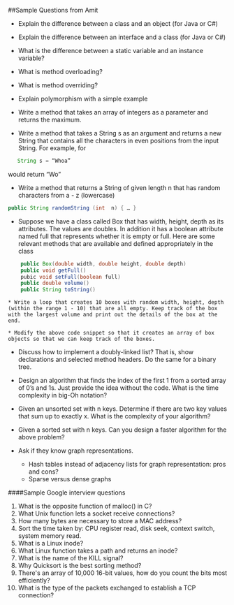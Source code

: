 ﻿##Sample Questions from Amit
* Explain the difference between a class and an object (for Java or C#)
* Explain the difference between an interface and a class (for Java or C#)
* What is the difference between a static variable and an instance variable?
* What is method overloading?
* What is method overriding?
* Explain polymorphism with a simple example




* Write a method that takes an array of integers as a parameter and returns the maximum.


* Write a method that takes a String s as an argument and returns a new String that contains all the characters in even positions from the input String. For example, for
```java
   String s = “Whoa”
```
would return “Wo”

* Write a method that returns a String of given length n that has random characters from a - z (lowercase)
```java
public String randomString (int  n) { … }
```

* Suppose we have a class called Box that has width, height, depth  as its attributes. The
values are doubles. In addition it has a boolean attribute named full that represents whether
it is empty or full. Here are some relevant methods that are available and defined appropriately
in the class
```java
    public Box(double width, double height, double depth)
    public void getFull()
    pubic void setFull(boolean full)
    public double volume()
    public String toString()
```

    * Write a loop that creates 10 boxes with random width, height, depth (within the range 1 - 10) that are all empty. Keep track of the box with the largest volume and print out the details of the box at the end.

    * Modify the above code snippet so that it creates an array of box objects so that we can keep track of the boxes.

  * Discuss how to implement a doubly-linked list? That is, show declarations and selected method headers. Do the same for a binary tree.

  * Design an algorithm that finds the index of the first 1 from a sorted array of 0’s and 1s. Just provide the idea without the code. What is the time complexity in big-Oh notation?

  * Given an unsorted set with n keys. Determine if there are two key values that sum up to exactly x. What is the complexity of your algorithm?
  * Given a sorted set with n keys. Can you design a faster algorithm for the above problem?

* Ask if they know graph representations. 
  * Hash tables instead of adjacency lists for graph representation: pros and cons?
  * Sparse versus dense graphs



####Sample Google interview questions


1. What is the opposite function of malloc() in C?
2. What Unix function lets a socket receive connections?
3. How many bytes are necessary to store a MAC address?
4. Sort the time taken by: CPU register read, disk seek, context switch, system memory read.
5. What is a Linux inode?
6. What Linux function takes a path and returns an inode?
7. What is the name of the KILL signal?
8. Why Quicksort is the best sorting method?
9. There's an array of 10,000 16-bit values, how do you count the bits most efficiently?
10. What is the type of the packets exchanged to establish a TCP connection?
